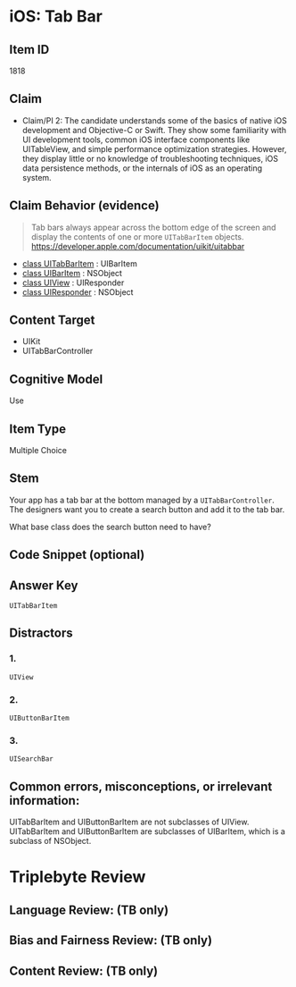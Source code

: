 # iOS: Tab Bar


## Item ID
1818

## Claim
-   Claim/PI 2: The candidate understands some of the basics of native iOS development and Objective-C or Swift. They show some familiarity with UI development tools, common iOS interface components like UITableView, and simple performance optimization strategies. However, they display little or no knowledge of troubleshooting techniques, iOS data persistence methods, or the internals of iOS as an operating system.


## Claim Behavior (evidence)

> Tab bars always appear across the bottom edge of the screen and display the contents of one or more `UITabBarItem` objects.
https://developer.apple.com/documentation/uikit/uitabbar

* [class UITabBarItem][1] : UIBarItem
* [class UIBarItem][2] : NSObject
* [class UIView][3] : UIResponder
* [class UIResponder][4] : NSObject

[1]: https://developer.apple.com/documentation/uikit/uitabbaritem
[2]: https://developer.apple.com/documentation/uikit/uibaritem
[3]: https://developer.apple.com/documentation/uikit/uiview
[4]: https://developer.apple.com/documentation/uikit/uiresponder


## Content Target
* UIKit
* UITabBarController


## Cognitive Model
Use


## Item Type
Multiple Choice


## Stem
Your app has a tab bar at the bottom managed by a `UITabBarController`.
The designers want you to create a search button and add it to the tab bar.

What base class does the search button need to have?

## Code Snippet (optional)



## Answer Key
`UITabBarItem`


## Distractors
### 1.
`UIView`


### 2.
`UIButtonBarItem`


### 3.
`UISearchBar`


## Common errors, misconceptions, or irrelevant information:
UITabBarItem and UIButtonBarItem are not subclasses of UIView.
UITabBarItem and UIButtonBarItem are subclasses of UIBarItem, which is a subclass of NSObject.


# Triplebyte Review


## Language Review: (TB only)


## Bias and Fairness Review: (TB only)


## Content Review: (TB only)

